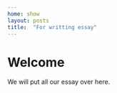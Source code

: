 ```yaml
---
home: show
layout: posts
title:  "For writting essay"
---
```


# Welcome

We will put all our essay over here. 